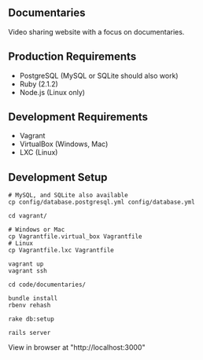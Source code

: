 Documentaries
----------
Video sharing website with a focus on documentaries.

Production Requirements
----------
* PostgreSQL (MySQL or SQLite should also work)
* Ruby (2.1.2)
* Node.js (Linux only)

Development Requirements
----------
* Vagrant
* VirtualBox (Windows, Mac)
* LXC (Linux)

Development Setup
----------
```
# MySQL, and SQLite also available
cp config/database.postgresql.yml config/database.yml

cd vagrant/

# Windows or Mac
cp Vagrantfile.virtual_box Vagrantfile
# Linux
cp Vagrantfile.lxc Vagrantfile

vagrant up
vagrant ssh

cd code/documentaries/

bundle install
rbenv rehash

rake db:setup

rails server
```

View in browser at "http://localhost:3000"
